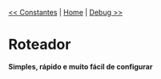 [<< Constantes](https://github.com/sexcod/Tiga/tree/master/php/Lib/Doc/constantes.md)
 | [Home](https://github.com/sexcod/Tiga/tree/master/php/Lib/Doc/README.md)
 | [Debug >>](https://github.com/sexcod/Tiga/tree/master/php/Lib/Doc/debug.md)


# Roteador 
**Simples, rápido e muito fácil de configurar**
